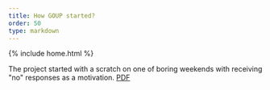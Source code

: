 ```yaml
---
title: How GOUP started?
order: 50
type: markdown
---
```

{% include home.html %}

The project started with a scratch on  one of boring weekends with receiving "no" responses as a motivation.
[PDF]({{home}}/faq/GOUP_PROJECT.pdf)
